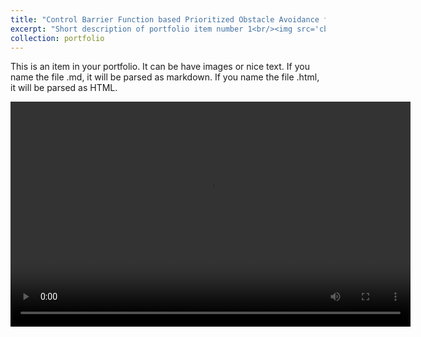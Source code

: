 ```yaml
---
title: "Control Barrier Function based Prioritized Obstacle Avoidance for Robotic Manipulator"
excerpt: "Short description of portfolio item number 1<br/><img src='cbf_diagram1_c1.jpg'>"
collection: portfolio
---
```


This is an item in your portfolio. It can be have images or nice text. If you name the file .md, it will be parsed as markdown. If you name the file .html, it will be parsed as HTML. 
<!-- Embed local video -->
<video width="640" height="360" controls>
  <source src="CBF_implentation.mp4" type="video/mp4">
  Your browser does not support the video tag.
</video>

<!-- Embed YouTube video -->
<!-- iframe width="640" height="360" src="https://www.youtube.com/embed/YOUR_VIDEO_ID" frameborder="0" allow="accelerometer; autoplay; encrypted-media; gyroscope; picture-in-picture" allowfullscreen></iframe>
